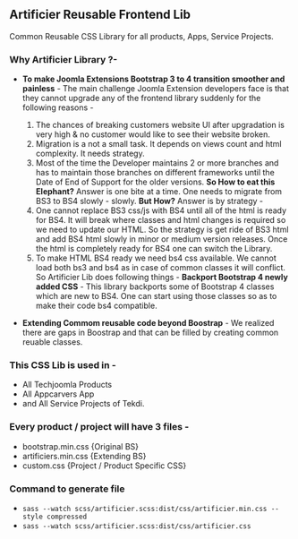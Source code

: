 ## Artificier Reusable Frontend Lib

Common Reusable CSS Library for all products, Apps, Service Projects.

### Why Artificier Library ?-

* **To make Joomla Extensions Bootstrap 3 to 4 transition smoother and painless** - The main challenge Joomla Extension developers face is that they cannot upgrade any of the frontend library suddenly for the following reasons -
  1) The chances of breaking customers website UI after upgradation is very high & no customer would like to see their website broken.  
  2) Migration is a not a small task. It depends on views count and html complexity. It needs strategy.
  3) Most of the time the Developer maintains 2 or more branches and has to maintain those branches on different frameworks until the Date of End of Support for the older versions.
  **So How to eat this Elephant?** Answer is one bite at a time. One needs to migrate from BS3 to BS4 slowly - slowly. **But How?** Answer is by strategy - 
  1) One cannot replace BS3 css/js with BS4 until all of the html is ready for BS4. It will break where classes and html changes is required so we need to update our HTML. So the strategy is get ride of BS3 html and add BS4 html slowly in minor or medium version releases. Once the html is completely ready for BS4 one can switch the Library.
  2) To make HTML BS4 ready we need bs4 css available. We cannot load both bs3 and bs4 as in case of common classes it will conflict. So Artificier Lib does following things - **Backport Bootstrap 4 newly added CSS** - This library backports some of Bootstrap 4 classes which are new to BS4. One can start using those classes so as to make their code bs4 compatible.
  
* **Extending Commom reusable code beyond Boostrap** - We realized there are gaps in Boostrap and that can be filled by creating common reuable classes.

### This CSS Lib is used in -

* All Techjoomla Products
* All Appcarvers App
* and All Service Projects of Tekdi.

### Every product / project will have 3 files -

* bootstrap.min.css {Original BS}
* artificiers.min.css {Extending BS}
* custom.css {Project / Product Specific CSS}

### Command to generate file

* `sass --watch scss/artificier.scss:dist/css/artificier.min.css --style compressed`
* `sass --watch scss/artificier.scss:dist/css/artificier.css`
